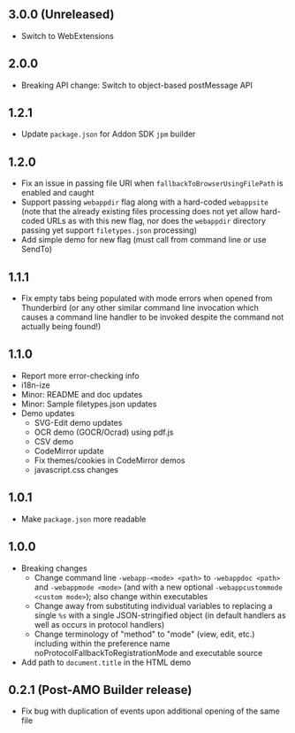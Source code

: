 ## 3.0.0 (Unreleased)

- Switch to WebExtensions

## 2.0.0

- Breaking API change: Switch to object-based postMessage API

## 1.2.1

- Update `package.json` for Addon SDK `jpm` builder

## 1.2.0

- Fix an issue in passing file URI when `fallbackToBrowserUsingFilePath` is enabled and caught
- Support passing `webappdir` flag along with a hard-coded `webappsite` (note that the already existing files processing does not yet allow hard-coded URLs as with this new flag, nor does the `webappdir` directory passing yet support `filetypes.json` processing)
- Add simple demo for new flag (must call from command line or use SendTo)

## 1.1.1

- Fix empty tabs being populated with mode errors when opened from Thunderbird (or any other similar command line invocation which causes a command line handler to be invoked despite the command not actually being found!)

## 1.1.0

- Report more error-checking info
- i18n-ize
- Minor: README and doc updates
- Minor: Sample filetypes.json updates
- Demo updates
    - SVG-Edit demo updates
    - OCR demo (GOCR/Ocrad) using pdf.js
    - CSV demo
    - CodeMirror update
    - Fix themes/cookies in CodeMirror demos
    - javascript.css changes

## 1.0.1

- Make `package.json` more readable

## 1.0.0

- Breaking changes
    - Change command line `-webapp-<mode> <path>` to `-webappdoc <path>` and `-webappmode <mode>` (and with a new optional `-webappcustommode <custom mode>`); also change within executables
    - Change away from substituting individual variables to replacing a single `%s` with a single JSON-stringified object (in default handlers as well as occurs in protocol handlers)
    - Change terminology of "method" to "mode" (view, edit, etc.) including within the preference name noProtocolFallbackToRegistrationMode and executable source
- Add path to `document.title` in the HTML demo

## 0.2.1 (Post-AMO Builder release)

- Fix bug with duplication of events upon additional opening of the same file
